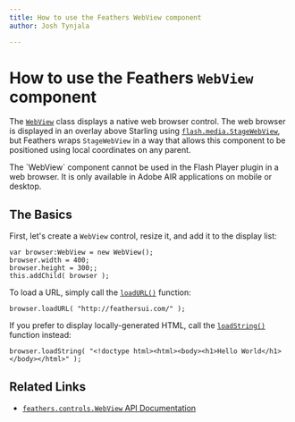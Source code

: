 ```yaml
---
title: How to use the Feathers WebView component  
author: Josh Tynjala

---
```

# How to use the Feathers `WebView` component

The [`WebView`](../api-reference/feathers/controls/WebView.html) class displays a native web browser control. The web browser is displayed in an overlay above Starling using [`flash.media.StageWebView`](http://help.adobe.com/en_US/FlashPlatform/reference/actionscript/3/flash/media/StageWebView.html), but Feathers wraps `StageWebView` in a way that allows this component to be positioned using local coordinates on any parent.

<aside class="info">The `WebView` component cannot be used in the Flash Player plugin in a web browser. It is only available in Adobe AIR applications on mobile or desktop.</aside>

## The Basics

First, let's create a `WebView` control, resize it, and add it to the display list:

``` code
var browser:WebView = new WebView();
browser.width = 400;
browser.height = 300;;
this.addChild( browser );
```

To load a URL, simply call the [`loadURL()`](../api-reference/feathers/controls/WebView.html#loadURL()) function:

``` code
browser.loadURL( "http://feathersui.com/" );
```

If you prefer to display locally-generated HTML, call the [`loadString()`](../api-reference/feathers/controls/WebView.html#loadString()) function instead:

``` code
browser.loadString( "<!doctype html><html><body><h1>Hello World</h1></body></html>" );
```

## Related Links

-   [`feathers.controls.WebView` API Documentation](../api-reference/feathers/controls/WebView.html)